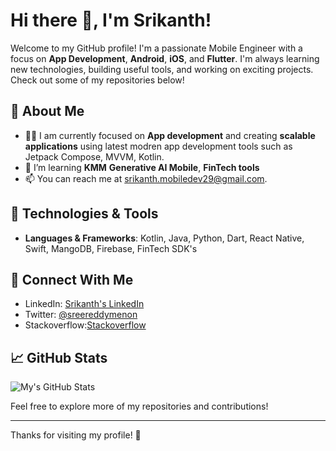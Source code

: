# Hi there 👋, I'm Srikanth!

Welcome to my GitHub profile! I'm a passionate Mobile Engineer with a focus on **App Development**, **Android**, **iOS**, and **Flutter**. I'm always learning new technologies, building useful tools, and working on exciting projects. Check out some of my repositories below!

## 🚀 About Me
- 👨‍💻 I am currently focused on **App development** and creating **scalable applications** using latest modren app development tools such as Jetpack Compose, MVVM, Kotlin. 
- 🌱 I’m learning **KMM** **Generative AI Mobile**, **FinTech tools**
- 📫 You can reach me at [srikanth.mobiledev29@gmail.com](mailto:srikanth.mobiledev29@gmail.com).

## 🔧 Technologies & Tools
- **Languages & Frameworks**: Kotlin, Java, Python, Dart, React Native, Swift, MangoDB, Firebase, FinTech SDK's

## 🔗 Connect With Me
- LinkedIn: [Srikanth's LinkedIn](https://www.linkedin.com/in/srikanth29/)
- Twitter: [@sreereddymenon](https://x.com/sreereddymenon)
- Stackoverflow:[Stackoverflow](https://stackoverflow.com/users/4043341/sree-reddy-menon)

## 📈 GitHub Stats

![My's GitHub Stats](https://github-readme-stats.vercel.app/api?username=srmdev29&show_icons=true&hide_title=true&count_private=true&hide=prs&theme=radical)


Feel free to explore more of my repositories and contributions!

---

Thanks for visiting my profile! 🌟
